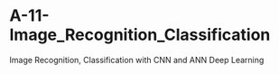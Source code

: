 # A-11-Image_Recognition_Classification
Image Recognition, Classification with CNN and ANN Deep Learning
